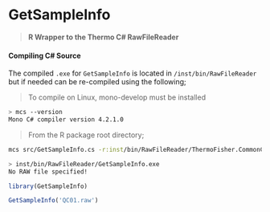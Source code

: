 # GetSampleInfo

>__R Wrapper to the Thermo C# RawFileReader__



#### Compiling C# Source

The compiled `.exe` for `GetSampleInfo` is located in `/inst/bin/RawFileReader` but if needed can be re-compiled using the following;

> To compile on Linux, mono-develop must be installed

```sh
> mcs --version
Mono C# compiler version 4.2.1.0
```
> From the R package root directory;
```sh
mcs src/GetSampleInfo.cs -r:inst/bin/RawFileReader/ThermoFisher.CommonCore.Data.dll -r:inst/bin/RawFileReader/ThermoFisher.CommonCore.RawFileReader.dll -out:inst/bin/RawFileReader/GetSampleInfo.exe
```

```sh
> inst/bin/RawFileReader/GetSampleInfo.exe 
No RAW file specified!
```





```R
library(GetSampleInfo)

GetSampleInfo('QC01.raw')
```
